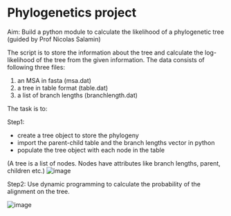 # Phylogenetics project
Aim: Build a python module to calculate the likelihood of a phylogenetic tree (guided by Prof Nicolas Salamin)

The script is to store the information about the tree and calculate the log-likelihood of the tree from the given information. The data consists of following three files:

1. an MSA in fasta (msa.dat)
2. a tree in table format (table.dat)
3. a list of branch lengths (branchlength.dat)

The task is to:

Step1: 
- create a tree object to store the phylogeny
- import the parent-child table and the branch lengths vector in python
- populate the tree object with each node in the table

(A tree is a list of nodes. Nodes have attributes like branch lengths, parent, children etc.)
![image](https://github.com/user-attachments/assets/09409a9d-3a45-45f1-a8f5-864d6810372b)


Step2: Use dynamic programming to calculate the probability of the alignment on the tree.

![image](https://github.com/user-attachments/assets/0b5993e6-b651-4662-b5c3-3c13f7239f5e)





